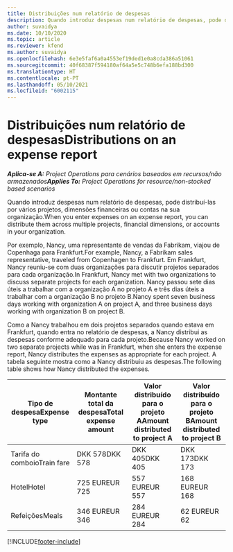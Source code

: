 ```yaml
---
title: Distribuições num relatório de despesas
description: Quando introduz despesas num relatório de despesas, pode distribuí-las por vários projetos, entidades jurídicas ou contas na sua organização.
author: suvaidya
ms.date: 10/10/2020
ms.topic: article
ms.reviewer: kfend
ms.author: suvaidya
ms.openlocfilehash: 6e3e5faf6a0a4553ef19ded1e0a8cda386a51061
ms.sourcegitcommit: 40f68387f594180af64a5e5c748b6efa188bd300
ms.translationtype: HT
ms.contentlocale: pt-PT
ms.lasthandoff: 05/10/2021
ms.locfileid: "6002115"
---
```

# <a name="distributions-on-an-expense-report"></a><span data-ttu-id="63285-103">Distribuições num relatório de despesas</span><span class="sxs-lookup"><span data-stu-id="63285-103">Distributions on an expense report</span></span>

<span data-ttu-id="63285-104">_**Aplica-se A:** Project Operations para cenários baseados em recursos/não armazenados_</span><span class="sxs-lookup"><span data-stu-id="63285-104">_**Applies To:** Project Operations for resource/non-stocked based scenarios_</span></span>

<span data-ttu-id="63285-105">Quando introduz despesas num relatório de despesas, pode distribuí-las por vários projetos, dimensões financeiras ou contas na sua organização.</span><span class="sxs-lookup"><span data-stu-id="63285-105">When you enter expenses on an expense report, you can distribute them across multiple projects, financial dimensions, or accounts in your organization.</span></span>

<span data-ttu-id="63285-106">Por exemplo, Nancy, uma representante de vendas da Fabrikam, viajou de Copenhaga para Frankfurt.</span><span class="sxs-lookup"><span data-stu-id="63285-106">For example, Nancy, a Fabrikam sales representative, traveled from Copenhagen to Frankfurt.</span></span> <span data-ttu-id="63285-107">Em Frankfurt, Nancy reuniu-se com duas organizações para discutir projetos separados para cada organização.</span><span class="sxs-lookup"><span data-stu-id="63285-107">In Frankfurt, Nancy met with two organizations to discuss separate projects for each organization.</span></span> <span data-ttu-id="63285-108">Nancy passou sete dias úteis a trabalhar com a organização A no projeto A e três dias úteis a trabalhar com a organização B no projeto B.</span><span class="sxs-lookup"><span data-stu-id="63285-108">Nancy spent seven business days working with organization A on project A, and three business days working with organization B on project B.</span></span>

<span data-ttu-id="63285-109">Como a Nancy trabalhou em dois projetos separados quando estava em Frankfurt, quando entra no relatório de despesas, a Nancy distribui as despesas conforme adequado para cada projeto.</span><span class="sxs-lookup"><span data-stu-id="63285-109">Because Nancy worked on two separate projects while was in Frankfurt, when she enters the expense report, Nancy distributes the expenses as appropriate for each project.</span></span> <span data-ttu-id="63285-110">A tabela seguinte mostra como a Nancy distribuiu as despesas.</span><span class="sxs-lookup"><span data-stu-id="63285-110">The following table shows how Nancy distributed the expenses.</span></span>

| <span data-ttu-id="63285-111">Tipo de despesa</span><span class="sxs-lookup"><span data-stu-id="63285-111">Expense type</span></span> | <span data-ttu-id="63285-112">Montante total da despesa</span><span class="sxs-lookup"><span data-stu-id="63285-112">Total expense amount</span></span> | <span data-ttu-id="63285-113">Valor distribuído para o projeto A</span><span class="sxs-lookup"><span data-stu-id="63285-113">Amount distributed to project A</span></span> | <span data-ttu-id="63285-114">Valor distribuído para o projeto B</span><span class="sxs-lookup"><span data-stu-id="63285-114">Amount distributed to project B</span></span> |
|--------------|----------------------|---------------------------------|---------------------------------|
| <span data-ttu-id="63285-115">Tarifa do comboio</span><span class="sxs-lookup"><span data-stu-id="63285-115">Train fare</span></span>   | <span data-ttu-id="63285-116">DKK 578</span><span class="sxs-lookup"><span data-stu-id="63285-116">DKK 578</span></span>              | <span data-ttu-id="63285-117">DKK 405</span><span class="sxs-lookup"><span data-stu-id="63285-117">DKK 405</span></span>                         | <span data-ttu-id="63285-118">DKK 173</span><span class="sxs-lookup"><span data-stu-id="63285-118">DKK 173</span></span>                         |
| <span data-ttu-id="63285-119">Hotel</span><span class="sxs-lookup"><span data-stu-id="63285-119">Hotel</span></span>        | <span data-ttu-id="63285-120">725 EUR</span><span class="sxs-lookup"><span data-stu-id="63285-120">EUR 725</span></span>              | <span data-ttu-id="63285-121">557 EUR</span><span class="sxs-lookup"><span data-stu-id="63285-121">EUR 557</span></span>                         | <span data-ttu-id="63285-122">168 EUR</span><span class="sxs-lookup"><span data-stu-id="63285-122">EUR 168</span></span>                         |
| <span data-ttu-id="63285-123">Refeições</span><span class="sxs-lookup"><span data-stu-id="63285-123">Meals</span></span>        | <span data-ttu-id="63285-124">346 EUR</span><span class="sxs-lookup"><span data-stu-id="63285-124">EUR 346</span></span>              | <span data-ttu-id="63285-125">284 EUR</span><span class="sxs-lookup"><span data-stu-id="63285-125">EUR 284</span></span>                         | <span data-ttu-id="63285-126">62 EUR</span><span class="sxs-lookup"><span data-stu-id="63285-126">EUR 62</span></span>                          |


[!INCLUDE[footer-include](../includes/footer-banner.md)]